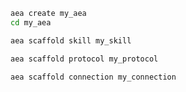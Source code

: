 ``` bash
aea create my_aea
cd my_aea
```
``` bash
aea scaffold skill my_skill
```
``` bash
aea scaffold protocol my_protocol
```
``` bash
aea scaffold connection my_connection
```
